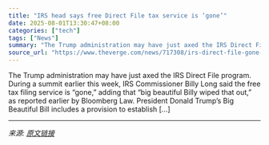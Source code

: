 ```yaml
---
title: "IRS head says free Direct File tax service is ‘gone’"
date: 2025-08-01T13:30:47+08:00
categories: ["tech"]
tags: ["News"]
summary: "The Trump administration may have just axed the IRS Direct File program. During a summit earlier this week, IRS Commissioner Billy Long said the free tax filing service is “gone,” adding that “big bea"
source_url: "https://www.theverge.com/news/717308/irs-direct-file-gone-billy-long-trump-administration"
---
```


The Trump administration may have just axed the IRS Direct File program. During a summit earlier this week, IRS Commissioner Billy Long said the free tax filing service is “gone,” adding that “big beautiful Billy wiped that out,” as reported earlier by Bloomberg Law. President Donald Trump’s Big Beautiful Bill includes a provision to establish [&#8230;]

---

*来源: [原文链接](https://www.theverge.com/news/717308/irs-direct-file-gone-billy-long-trump-administration)*
